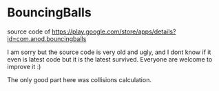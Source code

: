 BouncingBalls
=============

source code of https://play.google.com/store/apps/details?id=com.anod.bouncingballs

I am sorry but the source code is very old and ugly, and I dont know if it even is latest code but it is the latest survived. Everyone are welcome to improve it :)

The only good part here was collisions calculation.
